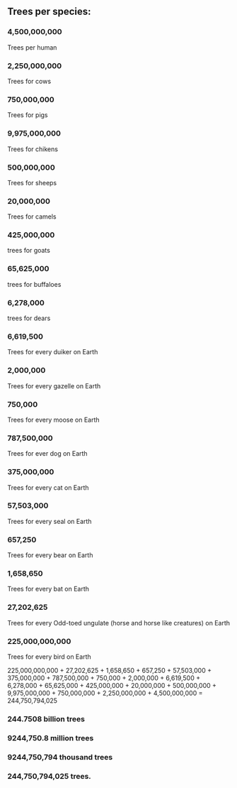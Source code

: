 ## Trees per species: ##

### 4,500,000,000 #### 
Trees per human

### 2,250,000,000 #### 
Trees for cows

### 750,000,000 #### 
Trees for pigs

### 9,975,000,000 #### 
Trees for chikens

### 500,000,000 #### 
Trees for sheeps

### 20,000,000 #### 
Trees for camels

### 425,000,000 ### 
trees for goats

### 65,625,000 ### 
trees for buffaloes

### 6,278,000 ### 
trees for dears

### 6,619,500 ### 
Trees for every duiker on Earth

### 2,000,000 ### 

Trees for every gazelle on Earth

### 750,000 ### 

Trees for every moose on Earth

### 787,500,000 ### 

Trees for ever dog on Earth

### 375,000,000 ### 
Trees for every cat on Earth

### 57,503,000 ### 
Trees for every seal on Earth

### 657,250 ###
Trees for every bear on Earth

### 1,658,650 ### 
Trees for every bat on Earth

### 27,202,625 ###
Trees for every Odd-toed ungulate (horse and horse like creatures) on Earth

### 225,000,000,000 ### 
Trees for every bird on Earth

225,000,000,000 + 27,202,625 + 1,658,650 + 657,250 + 57,503,000 + 375,000,000 + 787,500,000 + 750,000 + 2,000,000 + 6,619,500 +  6,278,000 + 65,625,000 + 425,000,000 + 20,000,000 + 500,000,000 + 9,975,000,000 + 750,000,000 + 2,250,000,000 + 4,500,000,000 = 244,750,794,025

### 244.7508 billion trees ###

### 9244,750.8 million trees ###

### 9244,750,794 thousand trees ###

### 244,750,794,025 trees. ###

